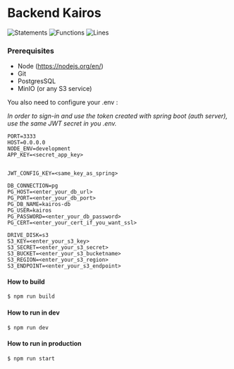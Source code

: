 # Backend Kairos

![Statements](https://img.shields.io/badge/Coverage%20test-73.26%25-green.svg?style=flat)
![Functions](https://img.shields.io/badge/functions-74.72%25-green.svg?style=flat)
![Lines](https://img.shields.io/badge/lines-73.4%25-green.svg?style=flat)

### Prerequisites
- Node (https://nodejs.org/en/)
- Git
- PostgresSQL
- MinIO (or any S3 service)

You also need to configure your .env : 

_In order to sign-in and use the token created with spring boot (auth server), use the same JWT secret in you .env._
```
PORT=3333
HOST=0.0.0.0
NODE_ENV=development
APP_KEY=<secret_app_key>


JWT_CONFIG_KEY=<same_key_as_spring>

DB_CONNECTION=pg
PG_HOST=<enter_your_db_url>
PG_PORT=<enter_your_db_port>
PG_DB_NAME=kairos-db
PG_USER=kairos
PG_PASSWORD=<enter_your_db_password>
PG_CERT=<enter_your_cert_if_you_want_ssl>

DRIVE_DISK=s3
S3_KEY=<enter_your_s3_key>
S3_SECRET=<enter_your_s3_secret>
S3_BUCKET=<enter_your_s3_bucketname>
S3_REGION=<enter_your_s3_region>
S3_ENDPOINT=<enter_your_s3_endpoint>

```


#### How to build 
```bash
$ npm run build
```

#### How to run in dev
```bash
$ npm run dev
```

#### How to run in production
```bash
$ npm run start
```
